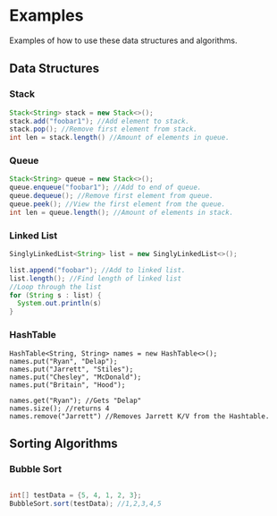 # Examples 
Examples of how to use these data structures and algorithms. 

## Data Structures

### Stack 
```Java
Stack<String> stack = new Stack<>();
stack.add("foobar1"); //Add element to stack. 
stack.pop(); //Remove first element from stack. 
int len = stack.length() //Amount of elements in queue. 
```

### Queue
```Java
Stack<String> queue = new Stack<>();
queue.enqueue("foobar1"); //Add to end of queue. 
queue.dequeue(); //Remove first element from queue. 
queue.peek(); //View the first element from the queue.
int len = queue.length(); //Amount of elements in stack. 
```


### Linked List 
```Java
SinglyLinkedList<String> list = new SinglyLinkedList<>();

list.append("foobar"); //Add to linked list.
list.length(); //Find length of linked list
//Loop through the list 
for (String s : list) { 
  System.out.println(s)
}
```

### HashTable
```
HashTable<String, String> names = new HashTable<>();
names.put("Ryan", "Delap");
names.put("Jarrett", "Stiles");
names.put("Chesley", "McDonald");
names.put("Britain", "Hood");
 
names.get("Ryan"); //Gets "Delap"
names.size(); //returns 4
names.remove("Jarrett") //Removes Jarrett K/V from the Hashtable.
```

## Sorting Algorithms 

### Bubble Sort
```Java

int[] testData = {5, 4, 1, 2, 3};
BubbleSort.sort(testData); //1,2,3,4,5
```


